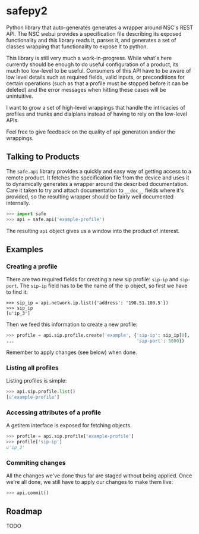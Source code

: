 # safepy2

Python library that auto-generates generates a wrapper around NSC's
REST API. The NSC webui provides a specification file describing its
exposed functionality and this library reads it, parses it, and
generates a set of classes wrapping that functionality to expose it to
python.

This library is still very much a work-in-progress. While what's here
currently should be enough to do useful configuration of a product,
its much too low-level to be useful. Consumers of this API have to be
aware of low level details such as required fields, valid inputs, or
preconditions for certain operations (such as that a profile must be
stopped before it can be deleted) and the error messages when hitting
these cases will be unintuitive.

I want to grow a set of high-level wrappings that handle the
intricacies of profiles and trunks and dialplans instead of having to
rely on the low-level APIs.

Feel free to give feedback on the quality of api generation and/or the
wrappings.

## Talking to Products

The `safe.api` library provides a quickly and easy way of getting
access to a remote product. It fetches the specification file from the
device and uses it to dynamically generates a wrapper around the
described documentation. Care it taken to try and attach documentation
to `__doc__` fields where it's provided, so the resulting wrapper
should be fairly well documented internally.

~~~python
>>> import safe
>>> api = safe.api('example-profile')
~~~

The resulting `api` object gives us a window into the product of
interest.

## Examples

### Creating a profile

There are two required fields for creating a new sip profile: `sip-ip`
and `sip-port`. The `sip-ip` field has to be the name of the ip
object, so first we have to find it:

~~~
>>> sip_ip = api.network.ip.list({'address': '198.51.100.5'})
>>> sip_ip
[u'ip_3']
~~~

Then we feed this information to create a new profile:

~~~python
>>> profile = api.sip.profile.create('example', {'sip-ip': sip_ip[0],
...                                              'sip-port': 5080})
~~~

Remember to apply changes (see below) when done.

### Listing all profiles

Listing profiles is simple:

~~~python
>>> api.sip.profile.list()
[u'example-profile']
~~~

### Accessing attributes of a profile

A getitem interface is exposed for fetching objects.

~~~python
>>> profile = api.sip.profile['example-profile']
>>> profile['sip-ip']
u'ip_3'
~~~

### Commiting changes

All the changes we've done thus far are staged without being applied.
Once we're all done, we still have to apply our changes to make them
live:

~~~python
>>> api.commit()
~~~

## Roadmap

TODO
